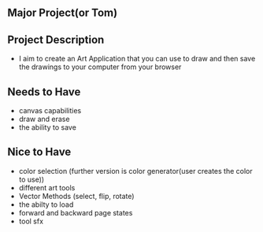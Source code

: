 ## Major Project(or Tom)

## Project Description

- I aim to create an Art Application that you can use to draw and then save the drawings to your computer from your browser

## Needs to Have

- canvas capabilities
- draw and erase
- the ability to save

## Nice to Have

- color selection (further version is color generator(user creates the color to use))
- different art tools
- Vector Methods (select, flip, rotate)
- the abilty to load
- forward and backward page states
- tool sfx

